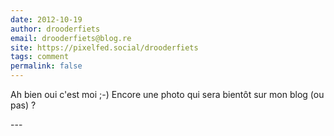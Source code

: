 ```yaml
---
date: 2012-10-19
author: drooderfiets
email: drooderfiets@blog.re
site: https://pixelfed.social/drooderfiets
tags: comment
permalink: false
---
```


<p>Ah bien oui c'est moi ;-) Encore une photo qui sera bientôt sur mon blog (ou pas) ?</p>
---